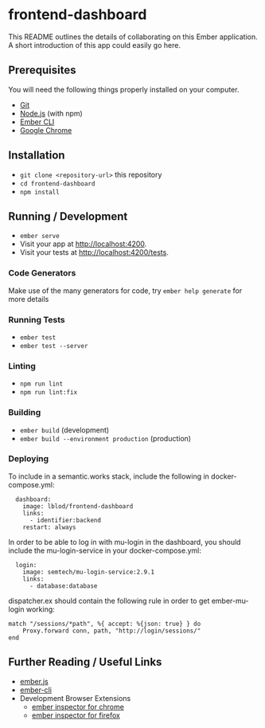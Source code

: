# frontend-dashboard

This README outlines the details of collaborating on this Ember application.
A short introduction of this app could easily go here.

## Prerequisites

You will need the following things properly installed on your computer.

* [Git](https://git-scm.com/)
* [Node.js](https://nodejs.org/) (with npm)
* [Ember CLI](https://ember-cli.com/)
* [Google Chrome](https://google.com/chrome/)

## Installation

* `git clone <repository-url>` this repository
* `cd frontend-dashboard`
* `npm install`

## Running / Development

* `ember serve`
* Visit your app at [http://localhost:4200](http://localhost:4200).
* Visit your tests at [http://localhost:4200/tests](http://localhost:4200/tests).

### Code Generators

Make use of the many generators for code, try `ember help generate` for more details

### Running Tests

* `ember test`
* `ember test --server`

### Linting

* `npm run lint`
* `npm run lint:fix`

### Building

* `ember build` (development)
* `ember build --environment production` (production)

### Deploying

To include in a semantic.works stack, include the following in docker-compose.yml:
```
  dashboard:
    image: lblod/frontend-dashboard
    links:
      - identifier:backend
    restart: always
```

In order to be able to log in with mu-login in the dashboard, you should include the mu-login-service in your docker-compose.yml:
```
  login:
    image: semtech/mu-login-service:2.9.1
    links:
      - database:database
```
dispatcher.ex should contain the following rule in order to get ember-mu-login working:
```
match "/sessions/*path", %{ accept: %{json: true} } do
    Proxy.forward conn, path, "http://login/sessions/"
end
```

## Further Reading / Useful Links

* [ember.js](https://emberjs.com/)
* [ember-cli](https://ember-cli.com/)
* Development Browser Extensions
  * [ember inspector for chrome](https://chrome.google.com/webstore/detail/ember-inspector/bmdblncegkenkacieihfhpjfppoconhi)
  * [ember inspector for firefox](https://addons.mozilla.org/en-US/firefox/addon/ember-inspector/)
